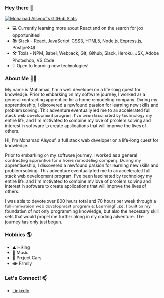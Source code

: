 ### Hey there 👋

[![Mohamad Alsyouf's GitHub Stats](https://github-readme-stats.vercel.app/api?username=MohamadAlsyouf&hide=contribs,stars&theme=blueberry)](https://github.com/MohamadAlsyouf/github-readme-stats)

* 💻 Currently learning more about React and on the search for job opportunities!
* 📚 Stack - React, JavaScript, CSS3, HTML5, Node.js, Express.js, PostgreSQL
* 🛠️ Tools - NPM, Babel, Webpack, Git, Github, Slack, Heroku, JSX, Adobe Photoshop, VS Code
* 💡 Open to learning new technologies!

### About Me 👨‍💻

My name is Mohamad, I'm a web developer on a life-long quest for knowledge. Prior to embarking on my software journey, I worked as a general contracting apprentice for a home remodeling company. During my apprenticeship, I discovered a newfound passion for learning new skills and problem solving. This adventure eventually led me to an accelerated full stack web development program. I've been fascinated by technology my entire life, and I'm motivated to combine my love of problem solving and interest in software to create applications that will improve the lives of others.

Hi, I'm Mohamad Alsyouf, a full stack web developer on a life-long quest for knowledge.

Prior to embarking on my software journey, I worked as a general contracting apprentice for a
home remodeling company. During my apprenticeship, I discovered a newfound passion for learning
new skills and problem solving. This adventure eventually led me to an accelerated full stack web
development program. I've been fascinated by technology my entire life, and I'm motivated to
combine my love of problem solving and interest in software to create applications that will
improve the lives of others.

I was able to devote over 800 hours total and 70 hours per week through a full-immersion
web development program at LearningFuze. I built on my foundation of not only programming
knowledge, but also the necessary skill sets that would propel me further along in my coding
adventure. The journey has only just begun.

### Hobbies :earth_americas:

* ⛰️ Hiking
* :musical_note: Music
* 🚗 Project Cars
* :family: Family

### Let's Connect! 📫
* [LinkedIn](https://www.linkedin.com/in/mohamad-alsyouf/)
